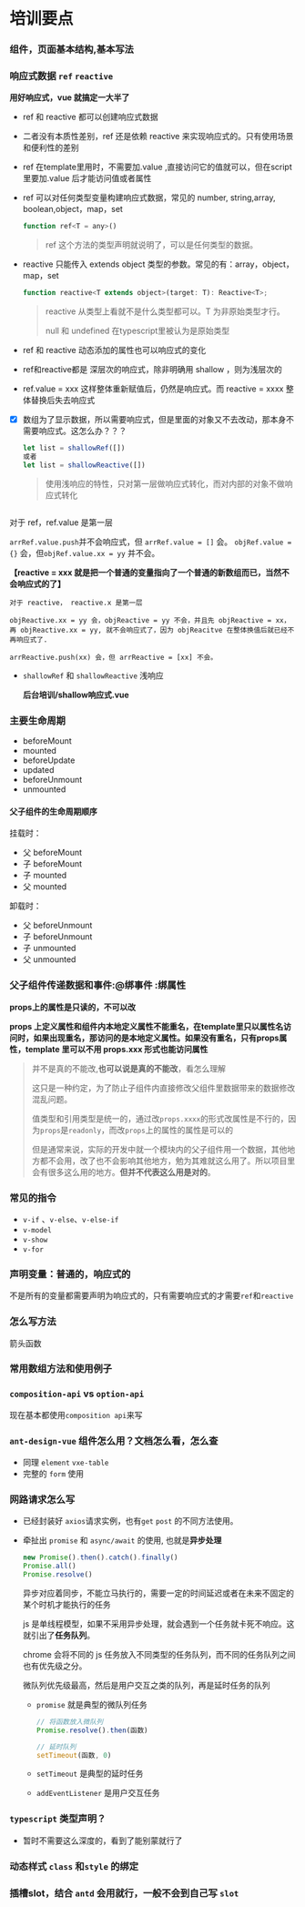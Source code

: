 # 培训要点

### 组件，页面基本结构,基本写法

### 响应式数据 `ref` `reactive`

**用好响应式，vue 就搞定一大半了**

* ref 和 reactive 都可以创建响应式数据

* 二者没有本质性差别，ref 还是依赖 reactive 来实现响应式的。只有使用场景和便利性的差别

* ref 在template里用时，不需要加.value ,直接访问它的值就可以，但在script里要加.value 后才能访问值或者属性

* ref 可以对任何类型变量构建响应式数据，常见的 number, string,array, boolean,object，map，set

  ```javascript
  function ref<T = any>()
  ```

  > ref 这个方法的类型声明就说明了，可以是任何类型的数据。

* reactive 只能传入 extends object 类型的参数。常见的有：array，object，map，set

  ```javascript
  function reactive<T extends object>(target: T): Reactive<T>;
  ```

  > reactive 从类型上看就不是什么类型都可以。T 为非原始类型才行。
  >
  > null 和 undefined 在typescript里被认为是原始类型

* ref 和 reactive 动态添加的属性也可以响应式的变化

* ref和reactive都是 深层次的响应式，除非明确用 shallow ，则为浅层次的

* ref.value = xxx 这样整体重新赋值后，仍然是响应式。而 reactive = xxxx 整体替换后失去响应式

* [x] 数组为了显示数据，所以需要响应式，但是里面的对象又不去改动，那本身不需要响应式。这怎么办？？？

  ```javascript
  let list = shallowRef([])
  或者
  let list = shallowReactive([])
  ```

  > 使用浅响应的特性，只对第一层做响应式转化，而对内部的对象不做响应式转化

  ```shell

对于 ref，ref.value 是第一层

`arrRef.value.push`并不会响应式，但 `arrRef.value = []` 会。
`objRef.value = {}` 会，但`objRef.value.xx = yy` 并不会。

**【reactive = xxx 就是把一个普通的变量指向了一个普通的新数组而已，当然不会响应式的了】**

  ```
对于 reactive， reactive.x 是第一层

objReactive.xx = yy 会，objReactive = yy 不会，并且先 objReactive = xx，再 objReactive.xx = yy, 就不会响应式了，因为 objReacitve 在整体换值后就已经不再响应式了.

arrReactive.push(xx) 会，但 arrReactive = [xx] 不会。
  ```

* `shallowRef` 和 `shallowReactive` 浅响应

  **后台培训/shallow响应式.vue**

### 主要生命周期

* beforeMount
* mounted
* beforeUpdate
* updated
* beforeUnmount
* unmounted

#### 父子组件的生命周期顺序

挂载时：

* 父 beforeMount
* 子 beforeMount
* 子 mounted
* 父 mounted

卸载时：

* 父 beforeUnmount
* 子 beforeUnmount
* 子 unmounted
* 父 unmounted

### 父子组件传递数据和事件:@绑事件 :绑属性

**props上的属性是只读的，不可以改**

**props 上定义属性和组件内本地定义属性不能重名，在template里只以属性名访问时，如果出现重名，那访问的是本地定义属性。如果没有重名，只有props属性，template 里可以不用 props.xxx 形式也能访问属性**

> 并不是真的不能改,**也可以说是真的不能改**，看怎么理解
>
> 这只是一种约定，为了防止子组件内直接修改父组件里数据带来的数据修改混乱问题。
>
> 值类型和引用类型是统一的，通过改`props.xxxx`的形式改属性是不行的，因为`props`是`readonly`，而改`props`上的属性的属性是可以的
>
> 但是通常来说，实际的开发中就一个模块内的父子组件用一个数据，其他地方都不会用，改了也不会影响其他地方，勉为其难就这么用了。所以项目里会有很多这么用的地方。**但并不代表这么用是对的**。

### 常见的指令

* `v-if` 、`v-else`、`v-else-if`
* `v-model`
* `v-show`
* `v-for`

### 声明变量：普通的，响应式的

不是所有的变量都需要声明为响应式的，只有需要响应式的才需要`ref`和`reactive`

### 怎么写方法

箭头函数

### 常用数组方法和使用例子

### `composition-api` vs `option-api`

现在基本都使用`composition api`来写

### `ant-design-vue` 组件怎么用？文档怎么看，怎么查

* 同理 `element` `vxe-table`
* 完整的 `form` 使用

### 网路请求怎么写

* 已经封装好 `axios`请求实例，也有`get` `post` 的不同方法使用。

* 牵扯出 `promise` 和 `async/await` 的使用, 也就是**异步处理**

  ```javascript
  new Promise().then().catch().finally()
  Promise.all()
  Promise.resolve()
  ```

  异步对应着同步，不能立马执行的，需要一定的时间延迟或者在未来不固定的某个时机才能执行的任务

  js 是单线程模型，如果不采用异步处理，就会遇到一个任务就卡死不响应。这就引出了**任务队列**。

  chrome 会将不同的 js 任务放入不同类型的任务队列，而不同的任务队列之间也有优先级之分。

  微队列优先级最高，然后是用户交互之类的队列，再是延时任务的队列

  * `promise` 就是典型的微队列任务

    ```javascript
    // 将函数放入微队列
    Promise.resolve().then(函数)
    
    // 延时队列
    setTimeout(函数, 0)
    ```

  * `setTimeout` 是典型的延时任务

  * `addEventListener` 是用户交互任务

### `typescript` 类型声明？

* 暂时不需要这么深度的，看到了能别蒙就行了

### 动态样式 `class` 和`style` 的绑定

### 插槽slot，结合 `antd` 会用就行，一般不会到自己写 `slot`
